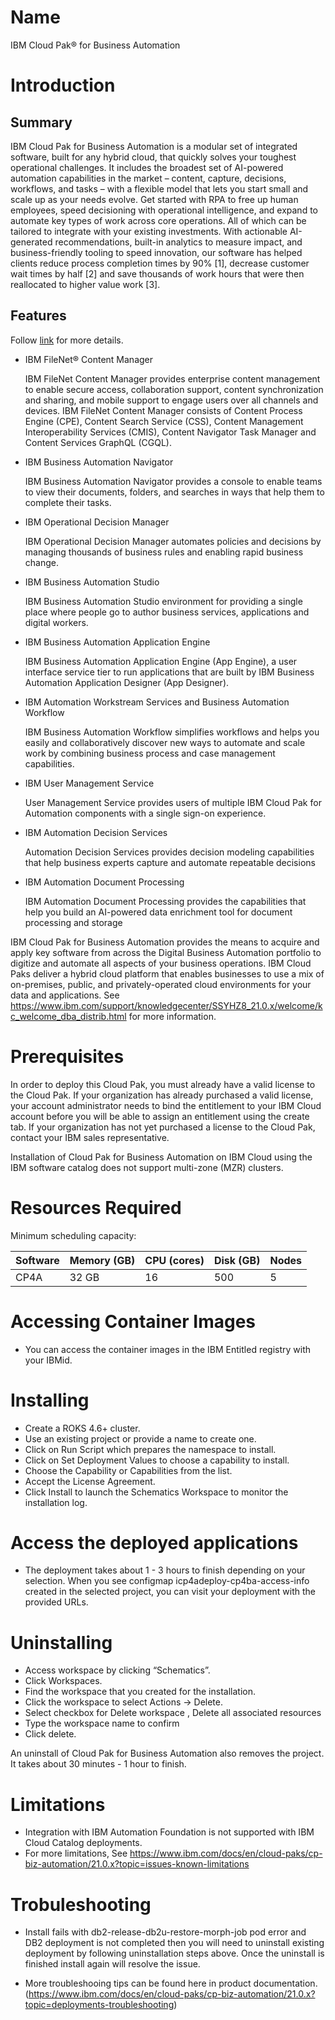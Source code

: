 # Name

IBM Cloud Pak&reg; for Business Automation

# Introduction

## Summary
IBM Cloud Pak for Business Automation is a modular set of integrated software, built for any hybrid cloud, that quickly solves your toughest operational challenges. It includes the broadest set of AI-powered automation capabilities in the market – content, capture, decisions, workflows, and tasks – with a flexible model that lets you start small and scale up as your needs evolve. Get started with RPA to free up human employees, speed decisioning with operational intelligence, and expand to automate key types of work across core operations. All of which can be tailored to integrate with your existing investments. With actionable AI-generated recommendations, built-in analytics to measure impact, and business-friendly tooling to speed innovation, our software has helped clients reduce process completion times by 90% [1], decrease customer wait times by half [2]  and save thousands of work hours that were then reallocated to higher value work [3].

## Features

Follow [link](http://www.ibm.com/support/knowledgecenter/SSYHZ8_21.0.x/com.ibm.dba.install/op_topics/con_caps.html) for more details.

* IBM FileNet&reg; Content Manager

  IBM FileNet Content Manager provides enterprise content management to enable secure access, collaboration support, content synchronization and sharing, and mobile  support to engage users over all channels and devices. IBM FileNet Content Manager consists of Content Process Engine (CPE), Content Search Service (CSS), Content  Management Interoperability Services (CMIS), Content Navigator Task Manager  and Content Services GraphQL (CGQL).

* IBM Business Automation Navigator
  
  IBM Business Automation Navigator provides a console to enable teams to view their documents, folders, and searches in ways that help them to complete their tasks.

* IBM Operational Decision Manager
 
  IBM Operational Decision Manager automates policies and decisions by managing thousands of business rules and enabling rapid business change.

* IBM Business Automation Studio

  IBM Business Automation Studio environment for providing a single place where people go to author business services, applications and digital workers.

* IBM Business Automation Application Engine

  IBM Business Automation Application Engine (App Engine), a user interface service tier to run applications that are built by IBM Business Automation Application Designer (App Designer).
  
* IBM Automation Workstream Services and Business Automation Workflow

  IBM Business Automation Workflow simplifies workflows and helps you easily and collaboratively discover new ways to automate and scale work by combining business process and case management capabilities.

* IBM User Management Service

  User Management Service provides users of multiple IBM Cloud Pak for Automation components with a single sign-on experience.

* IBM Automation Decision Services

  Automation Decision Services provides decision modeling capabilities that help business experts capture and automate repeatable decisions

* IBM Automation Document Processing
  
  IBM Automation Document Processing provides the capabilities that help you build an AI-powered data enrichment tool for document processing and storage

IBM Cloud Pak for Business Automation provides the means to acquire and apply key software from across the Digital Business Automation portfolio to digitize and automate all aspects of your business operations. IBM Cloud Paks deliver a hybrid cloud platform that enables businesses to use a mix of on-premises, public, and privately-operated cloud environments for your data and applications. See https://www.ibm.com/support/knowledgecenter/SSYHZ8_21.0.x/welcome/kc_welcome_dba_distrib.html for more information.

# Prerequisites
In order to deploy this Cloud Pak, you must already have a valid license to the Cloud Pak. If your organization has already purchased a valid license, your account administrator needs to bind the entitlement to your IBM Cloud account before you will be able to assign an entitlement using the create tab. If your organization has not yet purchased a license to the Cloud Pak, contact your IBM sales representative.

Installation of Cloud Pak for Business Automation on IBM Cloud using the IBM software catalog does not support multi-zone (MZR) clusters.

# Resources Required

Minimum scheduling capacity:

| Software  | Memory (GB) | CPU (cores) | Disk (GB) | Nodes |
| --------- | ----------- | ----------- | --------- | ----- |
| CP4A      |  32 GB      |    16       |   500     |  5    |


# Accessing Container Images
- You can access the container images in the IBM Entitled registry with your IBMid.

# Installing

- Create a ROKS 4.6+ cluster.
- Use an existing project or provide a name to create one.
- Click on Run Script which prepares the namespace to install.
- Click on Set Deployment Values to choose a capability to install.
- Choose the Capability or Capabilities from the list.
- Accept the License Agreement.
- Click Install to launch the Schematics Workspace to monitor the installation log.

# Access the deployed applications

- The deployment takes about 1 - 3 hours to finish depending on your selection. When you see configmap icp4adeploy-cp4ba-access-info created in the selected project, you can visit your deployment with the provided URLs.

# Uninstalling

- Access workspace by clicking “Schematics”.
- Click Workspaces.
- Find the workspace that you created for the installation.
- Click the workspace to select Actions -> Delete.
- Select checkbox for Delete workspace , Delete all associated resources 
- Type the workspace name to confirm
- Click delete.

An uninstall of Cloud Pak for Business Automation also removes the project. It takes about 30 minutes - 1 hour to finish. 

# Limitations

- Integration with IBM Automation Foundation is not supported with IBM Cloud Catalog deployments. 
- For more limitations, See https://www.ibm.com/docs/en/cloud-paks/cp-biz-automation/21.0.x?topic=issues-known-limitations


# Trobuleshooting

- Install fails with db2-release-db2u-restore-morph-job pod error and DB2 deployment is not completed then you will need to uninstall existing deployment by following uninstallation steps above. Once the uninstall is finished install again will resolve the issue.

- More troubleshooing tips can be found here in product documentation. (https://www.ibm.com/docs/en/cloud-paks/cp-biz-automation/21.0.x?topic=deployments-troubleshooting)
